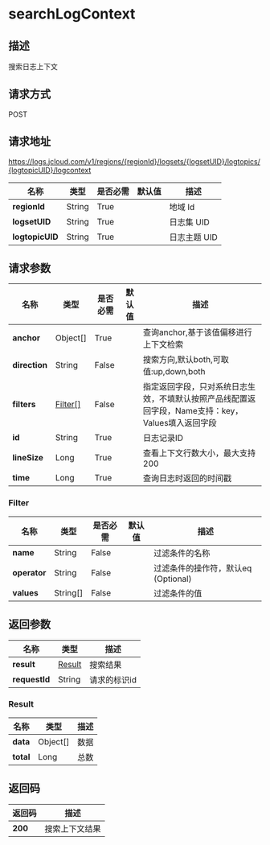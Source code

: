 # searchLogContext


## 描述
搜索日志上下文

## 请求方式
POST

## 请求地址
https://logs.jcloud.com/v1/regions/{regionId}/logsets/{logsetUID}/logtopics/{logtopicUID}/logcontext

|名称|类型|是否必需|默认值|描述|
|---|---|---|---|---|
|**regionId**|String|True| |地域 Id|
|**logsetUID**|String|True| |日志集 UID|
|**logtopicUID**|String|True| |日志主题 UID|

## 请求参数
|名称|类型|是否必需|默认值|描述|
|---|---|---|---|---|
|**anchor**|Object[]|True| |查询anchor,基于该值偏移进行上下文检索|
|**direction**|String|False| |搜索方向,默认both,可取值:up,down,both|
|**filters**|[Filter[]](searchlogcontext#filter)|False| |指定返回字段，只对系统日志生效，不填默认按照产品线配置返回字段，Name支持：key，Values填入返回字段|
|**id**|String|True| |日志记录ID|
|**lineSize**|Long|True| |查看上下文行数大小，最大支持200|
|**time**|Long|True| |查询日志时返回的时间戳|

### <div id="filter">Filter</div>
|名称|类型|是否必需|默认值|描述|
|---|---|---|---|---|
|**name**|String|False| |过滤条件的名称|
|**operator**|String|False| |过滤条件的操作符，默认eq (Optional)|
|**values**|String[]|False| |过滤条件的值|

## 返回参数
|名称|类型|描述|
|---|---|---|
|**result**|[Result](searchlogcontext#result)|搜索结果|
|**requestId**|String|请求的标识id|

### <div id="result">Result</div>
|名称|类型|描述|
|---|---|---|
|**data**|Object[]|数据|
|**total**|Long|总数|

## 返回码
|返回码|描述|
|---|---|
|**200**|搜索上下文结果|

